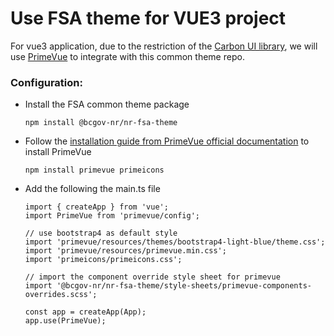 # **Use FSA theme for VUE3 project**

For vue3 application, due to the restriction of the [Carbon UI library](https://vue.carbondesignsystem.com/?path=/story/welcome--default), we will use [PrimeVue](https://primevue.org/) to integrate with this common theme repo.

### **Configuration:**

-   Install the FSA common theme package
    ```
    npm install @bcgov-nr/nr-fsa-theme
    ```
-   Follow the [installation guide from PrimeVue official documentation](https://primevue.org/installation) to install PrimeVue

    ```
    npm install primevue primeicons
    ```

-   Add the following the main.ts file

    ```
    import { createApp } from 'vue';
    import PrimeVue from 'primevue/config';

    // use bootstrap4 as default style
    import 'primevue/resources/themes/bootstrap4-light-blue/theme.css';
    import 'primevue/resources/primevue.min.css';
    import 'primeicons/primeicons.css';

    // import the component override style sheet for primevue
    import '@bcgov-nr/nr-fsa-theme/style-sheets/primevue-components-overrides.scss';

    const app = createApp(App);
    app.use(PrimeVue);
    ```
